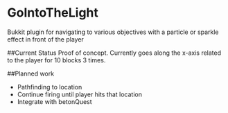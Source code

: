 # GoIntoTheLight
Bukkit plugin for navigating to various objectives with a particle or sparkle effect in front of the player

##Current Status
Proof of concept. Currently goes along the x-axis related to the player for 10 blocks 3 times.

##Planned work
* Pathfinding to location
* Continue firing until player hits that location
* Integrate with betonQuest
